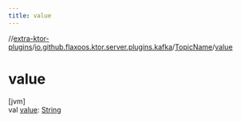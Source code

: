 ```yaml
---
title: value
---
```

//[extra-ktor-plugins](../../../index.md)/[io.github.flaxoos.ktor.server.plugins.kafka](../index.md)/[TopicName](index.md)/[value](value.md)



# value



[jvm]\
val [value](value.md): [String](https://kotlinlang.org/api/latest/jvm/stdlib/kotlin/-string/index.md)




